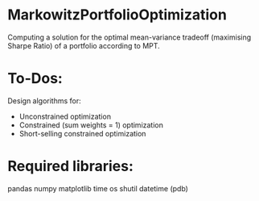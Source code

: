 # MarkowitzPortfolioOptimization
Computing a solution for the optimal mean-variance tradeoff (maximising Sharpe Ratio) of a portfolio according to MPT.

# To-Dos:

Design algorithms for:

- Unconstrained optimization
- Constrained (sum weights = 1) optimization
- Short-selling constrained optimization

# Required libraries:

pandas
numpy
matplotlib
time
os
shutil
datetime
(pdb)